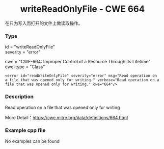 # <center> writeReadOnlyFile - CWE 664

在只为写入而打开的文件上做读取操作。

### Type

id = "writeReadOnlyFile"  
severity = "error"

cwe = "CWE-664: Improper Control of a Resource Through its Lifetime"  
cwe-type = "Class"

    <error id="readWriteOnlyFile" severity="error" msg="Read operation on a file that was opened only for writing." verbose="Read operation on a file that was opened only for writing." cwe="664"/>



### Description

Read operation on a file that was opened only for writing

More Detail：https://cwe.mitre.org/data/definitions/664.html  



### Example cpp file

No examples can be found


